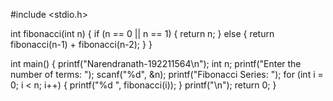 #include <stdio.h>

int fibonacci(int n) {
    if (n == 0 || n == 1) {
        return n;
    } else {
        return fibonacci(n-1) + fibonacci(n-2);
    }
}

int main() {
	printf("Narendranath-192211564\n");
    int n;
    printf("Enter the number of terms: ");
    scanf("%d", &n);
    printf("Fibonacci Series: ");
    for (int i = 0; i < n; i++) {
        printf("%d ", fibonacci(i));
    }
    printf("\n");
    return 0;
}
